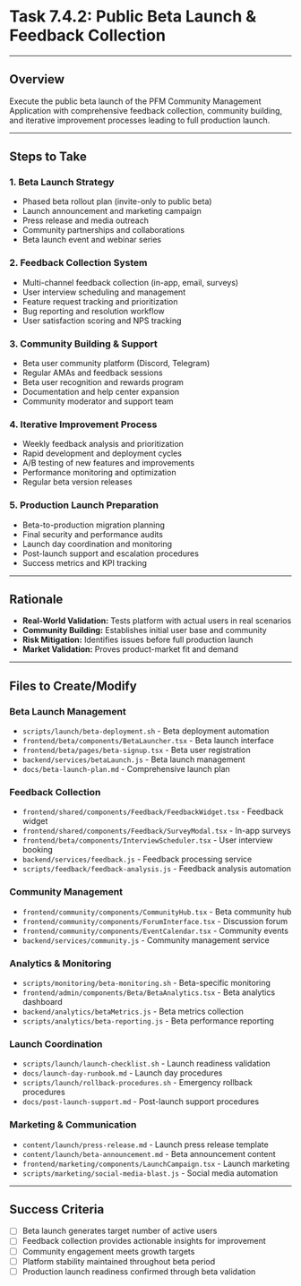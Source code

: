 # Task 7.4.2: Public Beta Launch & Feedback Collection

---

## Overview
Execute the public beta launch of the PFM Community Management Application with comprehensive feedback collection, community building, and iterative improvement processes leading to full production launch.

---

## Steps to Take

### 1. **Beta Launch Strategy**
   - Phased beta rollout plan (invite-only to public beta)
   - Launch announcement and marketing campaign
   - Press release and media outreach
   - Community partnerships and collaborations
   - Beta launch event and webinar series

### 2. **Feedback Collection System**
   - Multi-channel feedback collection (in-app, email, surveys)
   - User interview scheduling and management
   - Feature request tracking and prioritization
   - Bug reporting and resolution workflow
   - User satisfaction scoring and NPS tracking

### 3. **Community Building & Support**
   - Beta user community platform (Discord, Telegram)
   - Regular AMAs and feedback sessions
   - Beta user recognition and rewards program
   - Documentation and help center expansion
   - Community moderator and support team

### 4. **Iterative Improvement Process**
   - Weekly feedback analysis and prioritization
   - Rapid development and deployment cycles
   - A/B testing of new features and improvements
   - Performance monitoring and optimization
   - Regular beta version releases

### 5. **Production Launch Preparation**
   - Beta-to-production migration planning
   - Final security and performance audits
   - Launch day coordination and monitoring
   - Post-launch support and escalation procedures
   - Success metrics and KPI tracking

---

## Rationale
- **Real-World Validation:** Tests platform with actual users in real scenarios
- **Community Building:** Establishes initial user base and community
- **Risk Mitigation:** Identifies issues before full production launch
- **Market Validation:** Proves product-market fit and demand

---

## Files to Create/Modify

### Beta Launch Management
- `scripts/launch/beta-deployment.sh` - Beta deployment automation
- `frontend/beta/components/BetaLauncher.tsx` - Beta launch interface
- `frontend/beta/pages/beta-signup.tsx` - Beta user registration
- `backend/services/betaLaunch.js` - Beta launch management
- `docs/beta-launch-plan.md` - Comprehensive launch plan

### Feedback Collection
- `frontend/shared/components/Feedback/FeedbackWidget.tsx` - Feedback widget
- `frontend/shared/components/Feedback/SurveyModal.tsx` - In-app surveys
- `frontend/beta/components/InterviewScheduler.tsx` - User interview booking
- `backend/services/feedback.js` - Feedback processing service
- `scripts/feedback/feedback-analysis.js` - Feedback analysis automation

### Community Management
- `frontend/community/components/CommunityHub.tsx` - Beta community hub
- `frontend/community/components/ForumInterface.tsx` - Discussion forum
- `frontend/community/components/EventCalendar.tsx` - Community events
- `backend/services/community.js` - Community management service

### Analytics & Monitoring
- `scripts/monitoring/beta-monitoring.sh` - Beta-specific monitoring
- `frontend/admin/components/Beta/BetaAnalytics.tsx` - Beta analytics dashboard
- `backend/analytics/betaMetrics.js` - Beta metrics collection
- `scripts/analytics/beta-reporting.js` - Beta performance reporting

### Launch Coordination
- `scripts/launch/launch-checklist.sh` - Launch readiness validation
- `docs/launch-day-runbook.md` - Launch day procedures
- `scripts/launch/rollback-procedures.sh` - Emergency rollback procedures
- `docs/post-launch-support.md` - Post-launch support procedures

### Marketing & Communication
- `content/launch/press-release.md` - Launch press release template
- `content/launch/beta-announcement.md` - Beta announcement content
- `frontend/marketing/components/LaunchCampaign.tsx` - Launch marketing
- `scripts/marketing/social-media-blast.js` - Social media automation

---

## Success Criteria
- [ ] Beta launch generates target number of active users
- [ ] Feedback collection provides actionable insights for improvement
- [ ] Community engagement meets growth targets
- [ ] Platform stability maintained throughout beta period
- [ ] Production launch readiness confirmed through beta validation 